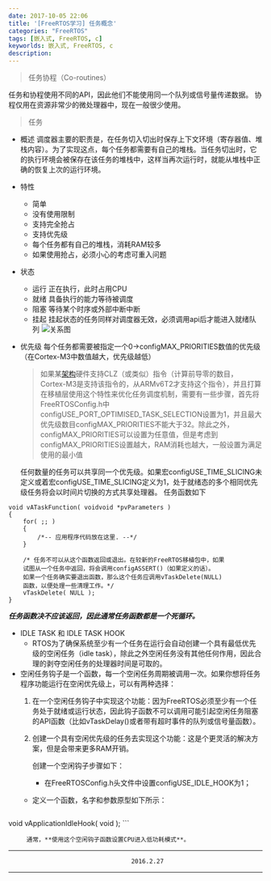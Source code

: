 ```yaml
---
date: 2017-10-05 22:06
title: '[FreeRTOS学习] 任务概念'
categories: "FreeRTOS"
tags: [嵌入式, FreeRTOS, c]
keyworlds: 嵌入式, FreeRTOS, c
description:
---
```


>任务协程（Co-routines）

任务和协程使用不同的API，因此他们不能使用同一个队列或信号量传递数据。
协程仅用在资源非常少的微处理器中，现在一般很少使用。

>任务

* 概述
调度器主要的职责是，在任务切入切出时保存上下文环境（寄存器值、堆栈内容）。为了实现这点，每个任务都需要有自己的堆栈。当任务切出时，它的执行环境会被保存在该任务的堆栈中，这样当再次运行时，就能从堆栈中正确的恢复上次的运行环境。
* 特性
  + 简单
  + 没有使用限制
  + 支持完全抢占
  + 支持优先级
  + 每个任务都有自己的堆栈，消耗RAM较多
  + 如果使用抢占，必须小心的考虑可重入问题
* 状态
  + 运行 正在执行，此时占用CPU
  + 就绪 具备执行的能力等待被调度
  + 阻塞 等待某个时序或外部中断中断
  + 挂起 挂起状态的任务同样对调度器无效，必须调用api后才能进入就绪队列
![关系图](http://upload-images.jianshu.io/upload_images/3168440-2af09105667a9761.png?imageMogr2/auto-orient/strip%7CimageView2/2/w/1240)
* 优先级
每个任务都需要被指定一个0->configMAX_PRIORITIES数值的优先级（在Cortex-M3中数值越大，优先级越低）

  >如果某[架构](http://lib.csdn.net/base/architecture)硬件支持CLZ（或类似）指令（计算前导零的数目，Cortex-M3是支持该指令的，从ARMv6T2才支持这个指令），并且打算在移植层使用这个特性来优化任务调度机制，需要有一些步骤，首先将FreeRTOSConfig.h中configUSE_PORT_OPTIMISED_TASK_SELECTION设置为1，并且最大优先级数目configMAX_PRIORITIES不能大于32。除此之外，configMAX_PRIORITIES可以设置为任意值，但是考虑到configMAX_PRIORITIES设置越大，RAM消耗也越大，一般设置为满足使用的最小值

  任何数量的任务可以共享同一个优先级。如果宏configUSE_TIME_SLICING未定义或着宏configUSE_TIME_SLICING定义为1，处于就绪态的多个相同优先级任务将会以时间片切换的方式共享处理器。
  任务函数如下
```
void vATaskFunction( voidvoid *pvParameters )  
{  
    for( ;; )  
    {  
        /*-- 应用程序代码放在这里. --*/  
    }  
   
    /* 任务不可以从这个函数返回或退出。在较新的FreeRTOS移植包中，如果 
    试图从一个任务中返回，将会调用configASSERT()（如果定义的话）。 
    如果一个任务确实要退出函数，那么这个任务应调用vTaskDelete(NULL) 
    函数，以便处理一些清理工作。*/  
    vTaskDelete( NULL );  
}  
```
***任务函数决不应该返回，因此通常任务函数都是一个死循环。***
* IDLE TASK 和 IDLE TASK HOOK
  * RTOS为了确保系统至少有一个任务在运行会自动创建一个具有最低优先级的空闲任务（idle task），除此之外空闲任务没有其他任何作用，因此合理的剥夺空闲任务的处理器时间是可取的。
 * 空闲任务钩子是一个函数，每一个空闲任务周期被调用一次。如果你想将任务程序功能运行在空闲优先级上，可以有两种选择：
   1. 在一个空闲任务钩子中实现这个功能：因为FreeRTOS必须至少有一个任务处于就绪或运行状态，因此钩子函数不可以调用可能引起空闲任务阻塞的API函数（比如vTaskDelay()或者带有超时事件的队列或信号量函数）。
   2. 创建一个具有空闲优先级的任务去实现这个功能：这是个更灵活的解决方案，但是会带来更多RAM开销。
      
      创建一个空闲钩子步骤如下：
      * 在FreeRTOSConfig.h头文件中设置configUSE_IDLE_HOOK为1；
     *  定义一个函数，名字和参数原型如下所示：

          ```
void vApplicationIdleHook( void ); 
          ```

         通常，**使用这个空闲钩子函数设置CPU进入低功耗模式**。
 

---

                                      2016.2.27

---